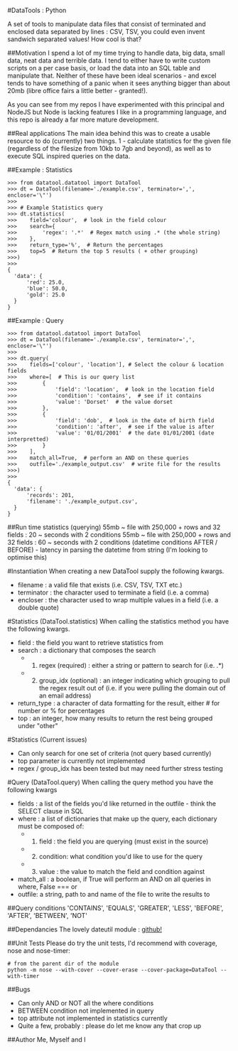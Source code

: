 #DataTools : Python

A set of tools to manipulate data files that consist of terminated and enclosed data separated by lines : CSV, TSV, you could even invent sandwich separated values! How cool is that?

##Motivation
I spend a lot of my time trying to handle data, big data, small data, neat data and terrible data. I tend to either have to write custom scripts on a per case basis, or load the data into an SQL table and manipulate that. Neither of these have been ideal scenarios - and excel tends to have something of a panic when it sees anything bigger than about 20mb (libre office fairs a little better - granted!).

As you can see from my repos I have experimented with this principal and NodeJS but Node is lacking features I like in a programming language, and this repo is already a far more mature development.

##Real applications
The main idea behind this was to create a usable resource to do (currently) two things. 1 - calculate statistics for the given file (regardless of the filesize from 10kb to 7gb and beyond), as well as to execute SQL inspired queries on the data.

##Example : Statistics
```
>>> from datatool.datatool import DataTool
>>> dt = DataTool(filename='./example.csv', terminator=',', encloser='\"')
>>>
>>> # Example Statistics query
>>> dt.statistics(
>>>    field='colour',  # look in the field colour
>>>    search={
>>>        'regex': '.*'  # Regex match using .* (the whole string)
>>>    },
>>>    return_type='%',  # Return the percentages
>>>    top=5  # Return the top 5 results ( + other grouping)
>>>)
>>>
{
  'data': {
      'red': 25.0,
      'blue': 50.0,
      'gold': 25.0
  }
}
```

##Example : Query
```
>>> from datatool.datatool import DataTool
>>> dt = DataTool(filename='./example.csv', terminator=',', encloser='\"')
>>>
>>> dt.query(
>>>    fields=['colour', 'location'], # Select the colour & location fields
>>>    where=[  # This is our query list
>>>        {
>>>            'field': 'location',  # look in the location field
>>>            'condition': 'contains',  # see if it contains
>>>            'value': 'Dorset'  # the value dorset
>>>        },
>>>        {
>>>            'field': 'dob',  # look in the date of birth field
>>>            'condition': 'after',  # see if the value is after
>>>            'value': '01/01/2001'  # the date 01/01/2001 (date interpretted)
>>>        }
>>>    ],
>>>    match_all=True,  # perform an AND on these queries
>>>    outfile='./example_output.csv'  # write file for the results
>>>)
>>>
{
  'data': {
      'records': 201,
      'filename': './example_output.csv',
  }
}
```

##Run time statistics (querying)
55mb ~ file with 250,000 + rows and 32 fields : 20 ~ seconds with 2 conditions
55mb ~ file with 250,000 + rows and 32 fields : 60 ~ seconds with 2 conditions (datetime conditions AFTER / BEFORE) - latency in parsing the datetime from string (I'm looking to optimise this)


#Instantiation
When creating a new DataTool supply the following kwargs.

- filename : a valid file that exists (i.e. CSV, TSV, TXT etc.)
- terminator : the character used to terminate a field (i.e. a comma)
- encloser : the character used to wrap multiple values in a field (i.e. a double quote)

#Statistics (DataTool.statistics)
When calling the statistics method you have the following kwargs.

- field : the field you want to retrieve statistics from
- search : a dictionary that composes the search
  - 1. regex (required) : either a string or pattern to search for (i.e. .\*)
  - 2. group_idx (optional) : an integer indicating which grouping to pull the regex result out of (i.e. if you were pulling the domain out of an email address)
- return_type : a character of data formatting for the result, either \# for number or \% for percentages
- top : an integer, how many results to return the rest being grouped under "other"


#Statistics (Current issues)
 - Can only search for one set of criteria (not query based currently)
 - top parameter is currently not implemented
 - regex / group_idx has been tested but may need further stress testing

#Query (DataTool.query)
When calling the query method you have the following kwargs
- fields : a list of the fields you'd like returned in the outfile - think the SELECT clause in SQL
- where : a list of dictionaries that make up the query, each dictionary must be composed of:
  - 1. field : the field you are querying (must exist in the source)
  - 2. condition: what condition you'd like to use for the query
  - 3. value : the value to match the field and condition against
- match_all : a boolean, if True will perform an AND on all queries in where, False === or
- outfile: a string, path to and name of the file to write the results to

##Query conditions
'CONTAINS', 'EQUALS', 'GREATER', 'LESS', 'BEFORE', 'AFTER', 'BETWEEN', 'NOT'

##Dependancies
The lovely dateutil module : [github!](https://github.com/dateutil/dateutil)

##Unit Tests
Please do try the unit tests, I'd recommend with coverage, nose and nose-timer:
```
# from the parent dir of the module
python -m nose --with-cover --cover-erase --cover-package=DataTool --with-timer
```

##Bugs
- Can only AND or NOT all the where conditions
- BETWEEN condition not implemented in query
- top attribute not implemented in statistics currently
- Quite a few, probably : please do let me know any that crop up

##Author
Me, Myself and I
